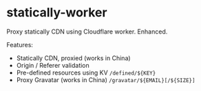 # statically-worker

Proxy statically CDN using Cloudflare worker. Enhanced.

Features:

- Statically CDN, proxied (works in China)
- Origin / Referer validation
- Pre-defined resources using KV `/defined/${KEY}`
- Proxy Gravatar (works in China) `/gravatar/${EMAIL}[/${SIZE}]`
